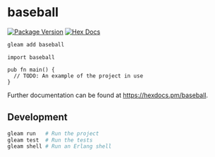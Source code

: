 # baseball

[![Package Version](https://img.shields.io/hexpm/v/baseball)](https://hex.pm/packages/baseball)
[![Hex Docs](https://img.shields.io/badge/hex-docs-ffaff3)](https://hexdocs.pm/baseball/)

```sh
gleam add baseball
```
```gleam
import baseball

pub fn main() {
  // TODO: An example of the project in use
}
```

Further documentation can be found at <https://hexdocs.pm/baseball>.

## Development

```sh
gleam run   # Run the project
gleam test  # Run the tests
gleam shell # Run an Erlang shell
```
